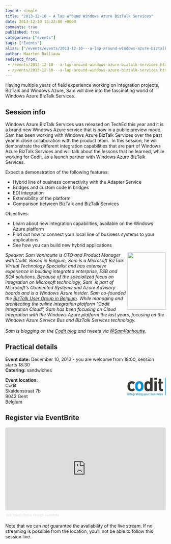 ```yaml
---
layout: single
title: "2013-12-10 - A lap around Windows Azure BizTalk Services"
date: 2013-12-10 13:22:00 +0000
comments: true
published: true
categories: ["events"]
tags: ["Events"]
alias: ["/events/events/2013-12-10---a-lap-around-windows-azure-biztalk-services"]
author: Maarten Balliauw
redirect_from:
 - /events/2013-12-10---a-lap-around-windows-azure-biztalk-services.html
 - /events/2013-12-10---a-lap-around-windows-azure-biztalk-services.html
---
```


<p>Having multiple years of field experience working on integration projects, BizTalk and Windows Azure, Sam will dive into the fascinating world of Windows Azure BizTalk Services.</p>
<h2>Session info</h2>
<p>Windows Azure BizTalk Services was released on TechEd this year and it is a brand new Windows Azure service that is now in a public preview mode.&nbsp; <br>Sam has been working with Windows Azure BizTalk Services over the past year in close collaboration with the product team.&nbsp; In this session, he will demonstrate the different integration capabilities that are part of Windows Azure BizTalk Services and will talk about the lessons that he learned, while working for Codit, as a launch partner with Windows Azure BizTalk Services.</p>
<p>Expect a demonstration of the following features:</p>
<ul>
<li>Hybrid line of business connectivity with the Adapter Service</li>
<li>Bridges and custom code in bridges</li>
<li>EDI integration</li>
<li>Extensibility of the platform</li>
<li>Comparison between BizTalk and BizTalk Services</li>
</ul>
<p>Objectives:</p>
<ul>
<li>Learn about new integration capabilities, available on the Windows Azure platform</li>
<li>Find out how to connect your local line of business systems to your applications</li>
<li>See how you can build new hybrid applications</li>
</ul>
<p><em><img width="120" height="180" align="right" alt="" src="https://azug.be/assets/media/speakers/sam-vanhoutte.jpg">Speaker:&nbsp;Sam Vanhoutte is CTO and Product Manager with Codit. Based in Belgium, Sam is a Microsoft BizTalk Virtual Technology Specialist and has extensive experience in building integrated enterprise, ESB and SOA solutions. Because of the specialized focus on integration on Microsoft technology, Sam&nbsp; is part of Microsoft's Connected Systems and Azure Advisory boards and is a Windows Azure Insider. Sam co-founded the <a href="https://BizTalk User Group in Belgium">BizTalk User Group in Belgium</a>. While managing and architecting the online integration platform "Codit Integration Cloud", Sam has been focusing on Cloud integration with the Windows Azure platform the last years, focusing on the Windows Azure Service Bus and BizTalk Services technology. <br>&nbsp;<br>Sam is blogging on the <a href="https://lCodit blog">Codit blog</a> and tweets via <a href="mailto:h/@SamVanhoutte">@SamVanhoutte</a>.</em></p>
<h2>Practical details</h2>
<p><strong>Event date:</strong> December 10, 2013 - you are welcome from 18:00, session starts 18:30<br><strong>Catering:</strong> sandwiches</p>
<p><img width="120" height="60" align="right" alt="" src="/assets/media/sponsors/logo-codit.jpg"><strong>Event location:<br></strong>Codit<br>Skaldenstraat 7b <br>9042 Gent <br>Belgium</p>
<h2>Register via EventBrite</h2>
<div style="width: 100%; text-align: left;"><iframe width="100%" height="260" src="https://www.eventbrite.com/tickets-external?eid=7994753523&amp;ref=etckt&amp;v=2" frameborder="0" marginwidth="5" marginheight="5" scrolling="auto" vspace="0" hspace="0" allowtransparency="true"></iframe>
<div style="font-family: Helvetica, Arial; font-size: 10px; padding: 5px 0 5px; margin: 2px; width: 100%; text-align: left;"><a style="color: #ddd; text-decoration: none;" href="https://www.eventbrite.com/r/etckt" target="_blank">Sell Tickets Online</a> <span style="color: #ddd;">through</span> <a style="color: #ddd; text-decoration: none;" href="https://www.eventbrite.com?ref=etckt" target="_blank">Eventbrite</a></div>
</div>
<p>Note that&nbsp;we can <em>not</em> guarantee the availability of the live stream. If no streaming is possible from the location, you'll not be able to follow this session live.</p>







